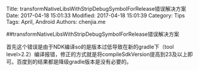 Title: transformNativeLibsWithStripDebugSymbolForRelease错误解决方案
Date: 2017-04-18 15:01:33
Modified: 2017-04-18 15:01:39
Category: Tips
Tags: April, Android
Authors: chenjia.me 

##transformNativeLibsWithStripDebugSymbolForRelease错误解决方案

首先这个错误是由于NDK编译so的是版本过低导致在新的gradle下（tool level>2.2）编译报错，修正的方式就是将compileSdkVersion提高到23及以上即可。百度到的结果都是降级gradle版本是没有必要的。